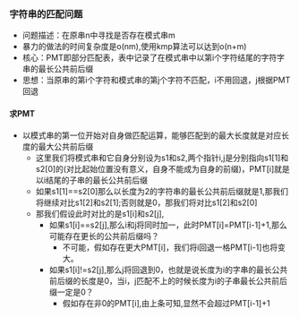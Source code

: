 ### 字符串的匹配问题
- 问题描述：在原串n中寻找是否存在模式串m
- 暴力的做法的时间复杂度是o(nm),使用kmp算法可以达到o(n+m)
- 核心：PMT即部分匹配表，表中记录了在模式串中以第i个字符结尾的字符字串的最长公共前后缀
- 思想：当原串的第i个字符和模式串的第j个字符不匹配，i不用回退，j根据PMT回退

#### 求PMT
- 以模式串的第一位开始对自身做匹配运算，能够匹配到的最大长度就是对应长度的最大公共前后缀
  - 这里我们将模式串和它自身分别设为s1和s2,两个指针i,j是分别指向s1[1]和s2[0]的(对比起始位置没有意义，自身不能成为自身的前缀)，PMT[i]就是以i结尾的子串的最长公共前后缀
  - 如果s1[1]==s2[0]那么以长度为2的字符串的最长公共前后缀就是1,那我们将继续对比s1[2]和s2[1];否则就是0，那我们将对比s1[2]和s2[0]
  - 那我们假设此时对比的是s1[i]和s2[j],
    - 如果s1[i]==s2[j],那么i和j将同时加一，此时PMT[i]=PMT[i-1]+1,那么可能存在更长的公共前后缀吗？
      - 不可能，假如存在更大PMT[i]，我们将i回退一格PMT[i-1]也将变大。 
    - 如果s1[i]!=s2[j],那么j将回退到0，也就是说长度为i的字串的最长公共前后缀的长度是0，当i，j匹配不上的时候长度为i的子串最长公共前后缀一定是0？
      - 假如存在非0的PMT[i],由上条可知,显然不会超过PMT[i-1]+1
